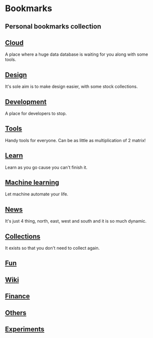 # Bookmarks
Personal bookmarks collection
--
## [Cloud](categories/Cloud) 
A place where a huge data database is waiting for you along with some tools.
## [Design](categories/Design)
It's sole aim is to make design easier, with some stock collections.
## [Development](categories/Development) 
A place for developers to stop.
## [Tools](categories/Tools)
Handy tools for everyone. Can be as little as multiplication of 2 matrix!
## [Learn](categories/Learn) 
Learn as you go cause you can't finish it.
## [Machine learning](Machine%20Learning.md) 
Let machine automate your life.
## [News](categories/News) 
It's just 4 thing, north, east, west and south and it is so much dynamic.
## [Collections](categories/Collections) 
It exists so that you don't need to collect again.
## [Fun](categories/Fun)
## [Wiki](categories/Wiki) 
## [Finance](categories/Finance)
## [Others](Others.md) 
## [Experiments](categories/Experiments)
